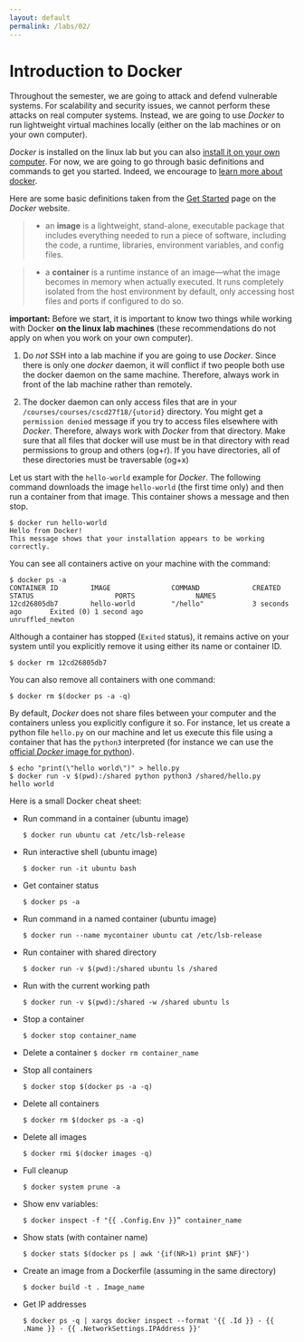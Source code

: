 ```yaml
---
layout: default
permalink: /labs/02/
---
```


# Introduction to Docker

Throughout the semester, we are going to attack and defend vulnerable systems. For scalability and security issues, we cannot perform these attacks on real computer systems. Instead, we are going to use *Docker* to run lightweight virtual machines locally (either on the lab machines or on your own computer).

*Docker* is installed on the linux lab but you can also [install it on your own computer](https://docs.docker.com/engine/installation/). For now, we are going to go through basic definitions and commands to get you started. Indeed, we encourage to [learn more about docker](https://docs.docker.com/get-started/).

Here are some basic definitions taken from the [Get Started](https://docs.docker.com/get-started/) page on the *Docker* website.

> - an **image** is a lightweight, stand-alone, executable package that includes everything needed to run a piece of software, including the code, a runtime, libraries, environment variables, and config files.

> - a **container** is a runtime instance of an image—what the image becomes in memory when actually executed. It runs completely isolated from the host environment by default, only accessing host files and ports if configured to do so.

**important:** Before we start, it is important to know two things while working with Docker **on the linux lab machines** (these recommendations do not apply on when you work on your own computer).

1. Do *not* SSH into a lab machine if you are going to use *Docker*. Since there is only one *docker* daemon, it will conflict if two people both use the docker daemon on the same machine. Therefore, always work in front of the lab machine rather than remotely.  

2. The docker daemon can only access files that are in your `/courses/courses/cscd27f18/{utorid}` directory. You might get a `permission denied` message if you try to access files elsewhere with *Docker*. Therefore, always work with *Docker* from that directory. Make sure that all files that docker will use must be in that directory with read permissions to group and others (og+r). If you have directories, all of these directories must be traversable (og+x)

Let us start with the `hello-world` example for *Docker*. The following command downloads the image `hello-world` (the first time only) and then run a container from that image. This container shows a message and then stop. 

```
$ docker run hello-world
Hello from Docker!
This message shows that your installation appears to be working correctly.
```

You can see all containers active on your machine with the command: 
    
```
$ docker ps -a
CONTAINER ID        IMAGE               COMMAND             CREATED             STATUS                    PORTS               NAMES
12cd26805db7        hello-world         "/hello"            3 seconds ago       Exited (0) 1 second ago                       unruffled_newton
```
    
Although a container has stopped (`Exited` status), it remains active on your system until you explicitly remove it using either its name or container ID. 

```
$ docker rm 12cd26805db7
```

You can also remove all containers with one command: 

```
$ docker rm $(docker ps -a -q)
```

By default, *Docker* does not share files between your computer and the containers unless you explicitly configure it so. For instance, let us create a python file `hello.py` on our machine and let us execute this file using a container that has the `python3` interpreted (for instance we can use the [official *Docker* image for python](https://hub.docker.com/_/python/)).

```
$ echo "print(\"hello world\")" > hello.py
$ docker run -v $(pwd):/shared python python3 /shared/hello.py
hello world
```

Here is a small Docker cheat sheet:

- Run command in a container (ubuntu image)
  ```
  $ docker run ubuntu cat /etc/lsb-release
  ```

- Run interactive shell (ubuntu image)
  ```
  $ docker run -it ubuntu bash
  ```

- Get container status
  ```
  $ docker ps -a
  ```

- Run command in a named container (ubuntu image)
  ```
  $ docker run --name mycontainer ubuntu cat /etc/lsb-release
  ```

- Run container with shared directory
  ```
  $ docker run -v $(pwd):/shared ubuntu ls /shared
  ```

- Run with the current working path 
  ```
  $ docker run -v $(pwd):/shared -w /shared ubuntu ls
  ```

- Stop a container 
  ```
  $ docker stop container_name
  ```

- Delete a container
  `$ docker rm container_name`

- Stop all containers
  ```
  $ docker stop $(docker ps -a -q)
  ```

- Delete all containers
  ```
  $ docker rm $(docker ps -a -q)
  ```

- Delete all images
  ```
  $ docker rmi $(docker images -q)
  ```

- Full cleanup
  ```
  $ docker system prune -a
  ```

- Show env variables:
  ```
  $ docker inspect -f "{{ .Config.Env }}” container_name
  ```

- Show stats (with container name)
  ```
  $ docker stats $(docker ps | awk '{if(NR>1) print $NF}')
  ```

- Create an image from a Dockerfile (assuming in the same directory)
  ```
  $ docker build -t . Image_name
  ```

- Get IP addresses 
  ```
  $ docker ps -q | xargs docker inspect --format '{{ .Id }} - {{ .Name }} - {{ .NetworkSettings.IPAddress }}'
  ```

